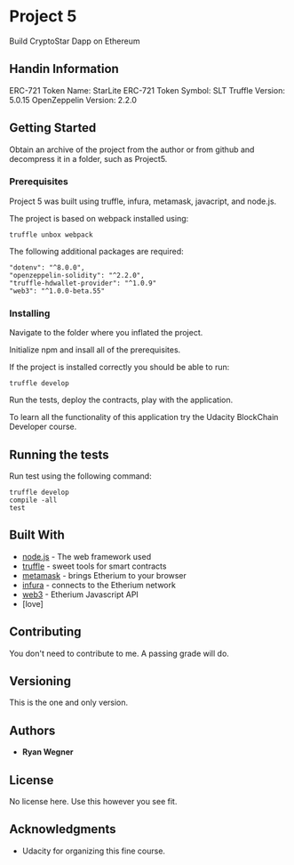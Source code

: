 # Project 5

Build CryptoStar Dapp on Ethereum

## Handin Information

ERC-721 Token Name: StarLite
ERC-721 Token Symbol: SLT
Truffle Version: 5.0.15
OpenZeppelin Version: 2.2.0

## Getting Started

Obtain an archive of the project from the author or from github and decompress it in a folder, such as Project5.

### Prerequisites

Project 5 was built using truffle, infura, metamask, javacript, and node.js.

The project is based on webpack installed using:
```
truffle unbox webpack
```

The following additional packages are required:

```
"dotenv": "^8.0.0",
"openzeppelin-solidity": "^2.2.0",
"truffle-hdwallet-provider": "^1.0.9"
"web3": "^1.0.0-beta.55"
```

### Installing

Navigate to the folder where you inflated the project.

Initialize npm and insall all of the prerequisites.

If the project is installed correctly you should be able to run:

```
truffle develop
```

Run the tests, deploy the contracts, play with the application.

To learn all the functionality of this application try the Udacity BlockChain Developer course.

## Running the tests

Run test using the following command:
```
truffle develop
compile -all
test
```

## Built With

* [node.js](https://nodejs.org/en/) - The web framework used
* [truffle](https://truffleframework.com/) - sweet tools for smart contracts
* [metamask](https://metamask.io/) - brings Etherium to your browser
* [infura](https://infura.io/dashboard) - connects to the Etherium network
* [web3](https://web3js.readthedocs.io/en/1.0/) - Etherium Javascript API
* [love]

## Contributing

You don't need to contribute to me.  A passing grade will do.

## Versioning

This is the one and only version.

## Authors

* **Ryan Wegner**

## License

No license here.  Use this however you see fit.

## Acknowledgments

* Udacity for organizing this fine course.
